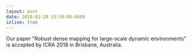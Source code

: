 ```yaml
---
layout: post
date: 2018-01-29 15:59:00-0400
inline: true
---
```


Our paper "Robust dense mapping for large-scale dynamic environments" is accepted by ICRA 2018 in Brisbane, Australia.
